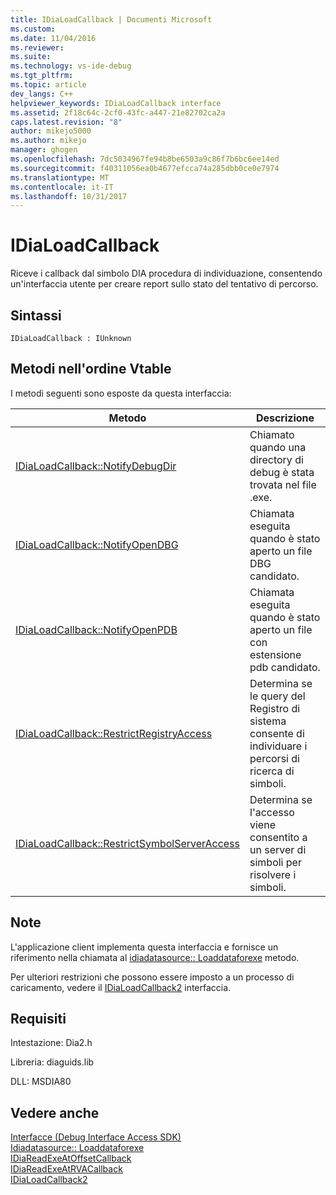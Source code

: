 ```yaml
---
title: IDiaLoadCallback | Documenti Microsoft
ms.custom: 
ms.date: 11/04/2016
ms.reviewer: 
ms.suite: 
ms.technology: vs-ide-debug
ms.tgt_pltfrm: 
ms.topic: article
dev_langs: C++
helpviewer_keywords: IDiaLoadCallback interface
ms.assetid: 2f18c64c-2cf0-43fc-a447-21e82702ca2a
caps.latest.revision: "8"
author: mikejo5000
ms.author: mikejo
manager: ghogen
ms.openlocfilehash: 7dc5034967fe94b8be6503a9c86f7b6bc6ee14ed
ms.sourcegitcommit: f40311056ea0b4677efcca74a285dbb0ce0e7974
ms.translationtype: MT
ms.contentlocale: it-IT
ms.lasthandoff: 10/31/2017
---
```

# <a name="idialoadcallback"></a>IDiaLoadCallback
Riceve i callback dal simbolo DIA procedura di individuazione, consentendo un'interfaccia utente per creare report sullo stato del tentativo di percorso.  
  
## <a name="syntax"></a>Sintassi  
  
```  
IDiaLoadCallback : IUnknown  
```  
  
## <a name="methods-in-vtable-order"></a>Metodi nell'ordine Vtable  
 I metodi seguenti sono esposte da questa interfaccia:  
  
|Metodo|Descrizione|  
|------------|-----------------|  
|[IDiaLoadCallback::NotifyDebugDir](../../debugger/debug-interface-access/idialoadcallback-notifydebugdir.md)|Chiamato quando una directory di debug è stata trovata nel file .exe.|  
|[IDiaLoadCallback::NotifyOpenDBG](../../debugger/debug-interface-access/idialoadcallback-notifyopendbg.md)|Chiamata eseguita quando è stato aperto un file DBG candidato.|  
|[IDiaLoadCallback::NotifyOpenPDB](../../debugger/debug-interface-access/idialoadcallback-notifyopenpdb.md)|Chiamata eseguita quando è stato aperto un file con estensione pdb candidato.|  
|[IDiaLoadCallback::RestrictRegistryAccess](../../debugger/debug-interface-access/idialoadcallback-restrictregistryaccess.md)|Determina se le query del Registro di sistema consente di individuare i percorsi di ricerca di simboli.|  
|[IDiaLoadCallback::RestrictSymbolServerAccess](../../debugger/debug-interface-access/idialoadcallback-restrictsymbolserveraccess.md)|Determina se l'accesso viene consentito a un server di simboli per risolvere i simboli.|  
  
## <a name="remarks"></a>Note  
 L'applicazione client implementa questa interfaccia e fornisce un riferimento nella chiamata al [idiadatasource:: Loaddataforexe](../../debugger/debug-interface-access/idiadatasource-loaddataforexe.md) metodo.  
  
 Per ulteriori restrizioni che possono essere imposto a un processo di caricamento, vedere il [IDiaLoadCallback2](../../debugger/debug-interface-access/idialoadcallback2.md) interfaccia.  
  
## <a name="requirements"></a>Requisiti  
 Intestazione: Dia2.h  
  
 Libreria: diaguids.lib  
  
 DLL: MSDIA80  
  
## <a name="see-also"></a>Vedere anche  
 [Interfacce (Debug Interface Access SDK)](../../debugger/debug-interface-access/interfaces-debug-interface-access-sdk.md)   
 [Idiadatasource:: Loaddataforexe](../../debugger/debug-interface-access/idiadatasource-loaddataforexe.md)   
 [IDiaReadExeAtOffsetCallback](../../debugger/debug-interface-access/idiareadexeatoffsetcallback.md)   
 [IDiaReadExeAtRVACallback](../../debugger/debug-interface-access/idiareadexeatrvacallback.md)   
 [IDiaLoadCallback2](../../debugger/debug-interface-access/idialoadcallback2.md)